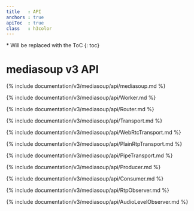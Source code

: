 ```yaml
---
title   : API
anchors : true
apiToc  : true
class   : h3color
---
```



<div markdown="1" class="api-toc-wrapper">
  * Will be replaced with the ToC
  {: toc}
</div>

<div markdown="1" class="api-toc-button">
</div>


# mediasoup v3 API

{% include documentation/v3/mediasoup/api/mediasoup.md %}

{% include documentation/v3/mediasoup/api/Worker.md %}

{% include documentation/v3/mediasoup/api/Router.md %}

{% include documentation/v3/mediasoup/api/Transport.md %}

{% include documentation/v3/mediasoup/api/WebRtcTransport.md %}

{% include documentation/v3/mediasoup/api/PlainRtpTransport.md %}

{% include documentation/v3/mediasoup/api/PipeTransport.md %}

{% include documentation/v3/mediasoup/api/Producer.md %}

{% include documentation/v3/mediasoup/api/Consumer.md %}

{% include documentation/v3/mediasoup/api/RtpObserver.md %}

{% include documentation/v3/mediasoup/api/AudioLevelObserver.md %}
